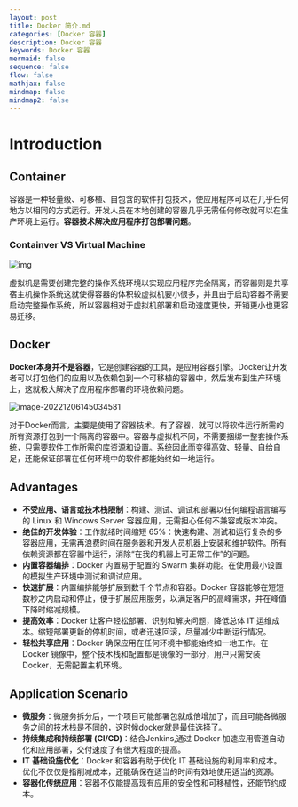 ```yaml
---
layout: post
title: Docker 简介.md
categories: [Docker 容器]
description: Docker 容器
keywords: Docker 容器
mermaid: false
sequence: false
flow: false
mathjax: false
mindmap: false
mindmap2: false
---
```

# Introduction

## Container

容器是一种轻量级、可移植、自包含的软件打包技术，使应用程序可以在几乎任何地方以相同的方式运行。开发人员在本地创建的容器几乎无需任何修改就可以在生产环境上运行。**容器技术解决应用程序打包部署问题**。



### Containver VS Virtual Machine

![img](https://oss.xubighead.top/oss/image/202506/1930508250534481922.jpg)



虚拟机是需要创建完整的操作系统环境以实现应用程序完全隔离，而容器则是共享宿主机操作系统这就使得容器的体积较虚拟机要小很多，并且由于启动容器不需要启动完整操作系统，所以容器相对于虚拟机部署和启动速度更快，开销更小也更容易迁移。



## Docker

**Docker本身并不是容器**，它是创建容器的工具，是应用容器引擎。Docker让开发者可以打包他们的应用以及依赖包到一个可移植的容器中，然后发布到生产环境上，这就极大解决了应用程序部署的环境依赖问题。

![image-20221206145034581](https://oss.xubighead.top/oss/image/202506/1930508268402216962.jpg)

对于Docker而言，主要是使用了容器技术。有了容器，就可以将软件运行所需的所有资源打包到一个隔离的容器中。容器与虚拟机不同，不需要捆绑一整套操作系统，只需要软件工作所需的库资源和设置。系统因此而变得高效、轻量、自给自足，还能保证部署在任何环境中的软件都能始终如一地运行。



## Advantages

- **不受应用、语言或技术栈限制**：构建、测试、调试和部署以任何编程语言编写的 Linux 和 Windows Server 容器应用，无需担心任何不兼容或版本冲突。
- **绝佳的开发体验**：工作就绪时间缩短 65%：快速构建、测试和运行复杂的多容器应用，无需再浪费时间在服务器和开发人员机器上安装和维护软件。所有依赖资源都在容器中运行，消除“在我的机器上可正常工作”的问题。
- **内置容器编排**：Docker 内置易于配置的 Swarm 集群功能。在使用最小设置的模拟生产环境中测试和调试应用。
- **快速扩展**：内置编排能够扩展到数千个节点和容器。Docker 容器能够在短短数秒之内启动和停止，便于扩展应用服务，以满足客户的高峰需求，并在峰值下降时缩减规模。
- **提高效率**：Docker 让客户轻松部署、识别和解决问题，降低总体 IT 运维成本。缩短部署更新的停机时间，或者迅速回滚，尽量减少中断运行情况。
- **轻松共享应用**：Docker 确保应用在任何环境中都能始终如一地工作。在 Docker 镜像中，整个技术栈和配置都是镜像的一部分，用户只需安装 Docker，无需配置主机环境。



## Application Scenario

- **微服务**：微服务拆分后，一个项目可能部署包就成倍增加了，而且可能各微服务之间的技术栈是不同的，这时候docker就是最佳选择了。
- **持续集成和持续部署 (CI/CD)**：结合Jenkins,通过 Docker 加速应用管道自动化和应用部署，交付速度了有很大程度的提高。
- **IT** **基础设施优化**：Docker 和容器有助于优化 IT 基础设施的利用率和成本。优化不仅仅是指削减成本，还能确保在适当的时间有效地使用适当的资源。
- **容器化传统应用**：容器不仅能提高现有应用的安全性和可移植性，还能节约成本。